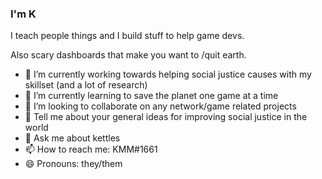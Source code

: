 ### I'm K

<!--
**KMatthewMarsden/KMatthewMarsden** is a ✨ _special_ ✨ repository because its `README.md` (this file) appears on your GitHub profile.

Here are some ideas to get you started:


-->
I teach people things and I build stuff to help game devs.

Also scary dashboards that make you want to /quit earth.

- 🔭 I’m currently working towards helping social justice causes with my skillset (and a lot of research)
- 🌱 I’m currently learning to save the planet one game at a time
- 👯 I’m looking to collaborate on any network/game related projects
- 💬 Tell me about your general ideas for improving social justice in the world 
- 💬 Ask me about kettles
- 📫 How to reach me: KMM#1661 
- 😄 Pronouns: they/them
